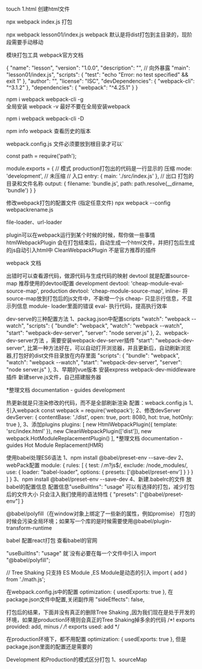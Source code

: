 touch 1.html 创建html文件

npx webpack index.js 打包

npx webpack lesson01/index.js webpack 默认是将dist打包到主目录的，现阶段需要手动移动

模块打包工具
webpack官方文档

{
"name": "lesson",
"version": "1.0.0",
"description": "",
// 向外暴露
"main": "lesson01/index.js",
"scripts": {
"test": "echo \"Error: no test specified\" && exit 1"
},
"author": "",
"license": "ISC",
"devDependencies": {
"webpack-cli": "^3.1.2"
},
"dependencies": {
"webpack": "^4.25.1"
}
}

npm i webpack webpack-cli -g  
全局安装
webpack -v
最好不要在全局安装webpack

npm i webpack webpack-cli -D

npm info webpack 查看历史的版本

webpack.config.js 文件必须要放到根目录才可以`

const path = require('path');

module.exports = {
// 模式 production打包出的代码是一行显示的 压缩
mode: 'development', // 未压缩
// 入口
entry: {
main: './src/index.js'
},
// 出口 打包的目录和文件名称
output: {
filename: 'bundle.js',
path: path.resolve(__dirname, 'bundle')
}
}

修改webpack打包的配置文件 (指定任意文件)
npx webpack --config webpackrename.js

file-loader、url-loader

plugin可以在webpack运行到某个时候的时候，帮你做一些事情
htmlWebpackPlugin 会在打包结束后，自动生成一个html文件，并把打包后生成的js自动引入html中
CleanWebpackPlugin 不是官方推荐的插件

webpack 文档

出错时可以查看源代码，做源代码与生成代码的映射
devtool 就是配置source-map
推荐使用的devtool配置
development devtool: 'cheap-module-eval-source-map',
production devtool: 'cheap-module-source-map',
inline- 将source-map放到打包后的js文件中，不新增一个js
cheap- 只显示行信息，不显示列信息
module- loader里面的错误
eval- 执行代码，提高执行效率

dev-serve的三种配置方法
1、packag.json中配置scripts  "watch": "webpack --watch",
"scripts": {
"bundle": "webpack",
"watch": "webpack --watch",
"start": "webpack-dev-server",
"server": "node server.js"
},
2、webpack-dev-server方法 ，需要安装webpack-dev-server插件  "start": "webpack-dev-server",
比第一种方法好在，可以自动打开浏览器，并且更新后，自动刷新浏览器,打包好的dist文件目录放在内存里面
"scripts": {
"bundle": "webpack",
"watch": "webpack --watch",
"start": "webpack-dev-server",
"server": "node server.js"
},
3、早期的vue版本
安装express webpack-dev-middleware 插件
新建serve.js文件，自己搭建服务器

*整理文档 documentation - guides development

热更新就是只渲染修改的代码，而不是全部刷新渲染
配置：weback.config.js
1、引入webpack
const webpack = require('webpack');
2、修改devServer
devServer: {
contentBase: './dist',
open: true,
port: 8080,
hot: true,
hotOnly: true
},
3、添加plugins
plugins: [
new HtmlWebpackPlugin({
template: 'src/index.html'
}),
new CleanWebpackPlugin(['dist']),
new webpack.HotModuleReplacementPlugin()
],
*整理文档 documentation - guides Hot Module Replacement(HMR)

使用babel处理ES6语法
1、npm install @babel/preset-env --save-dev
2、webPack配置
module: {
rules: [
{
test: /\.m?js$/,
exclude: /node_modules/,
use: {
loader: "babel-loader",
options: {
presets: ['@babel/preset-env']
}
}
}
]
}
3、npm install @babel/preset-env --save-dev
4、新建.babelrc的文件  放babel的配置信息
配置信息"useBuiltIns": "usage" 可以有选择的打包，减少打包后的文件大小 只会注入我们使用的语法特性
{
"presets": ["@babel/preset-env"]
}

@babel/polyfill（在window对象上绑定了一些新的属性，例如promise） 打包的时候会污染全局环境；如果写一个库的是时候需要使用@babel/plugin-transform-runtime

babel 配置react打包  查看babel的官网

"useBuiltIns": "usage" 就`没有必要在每一个文件中引入 import "@babel/polyfill";


// Tree Shaking 只支持 ES Module ,ES Module是动态的引入
import { add } from './math.js';

在webpack.config.js中的配置
optimization: {
    usedExports: true
},
在package.json文件中配置,关闭副作用
"sideEffects": false,

打包后的结果，下面并没有真正的删除Tree Shaking ,因为我们现在是处于开发的环境，如果是production环境则会真正的Tree Shaking掉多余的代码
/*! exports provided: add, minus */
/*! exports used: add */

在production环境下，都不用配置
optimization: {
usedExports: true
},
但是package.json里面的配置还是需要的

Development 和Production的模式区分打包
1、sourceMap





